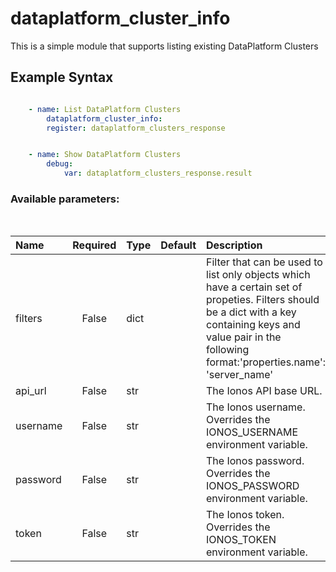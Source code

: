 # dataplatform_cluster_info

This is a simple module that supports listing existing DataPlatform Clusters

## Example Syntax


```yaml

    - name: List DataPlatform Clusters
        dataplatform_cluster_info:
        register: dataplatform_clusters_response


    - name: Show DataPlatform Clusters
        debug:
            var: dataplatform_clusters_response.result

```
### Available parameters:
&nbsp;

| Name | Required | Type | Default | Description |
| :--- | :---: | :--- | :--- | :--- |
| filters | False | dict |  | Filter that can be used to list only objects which have a certain set of propeties. Filters should be a dict with a key containing keys and value pair in the following format:'properties.name': 'server_name' |
| api_url | False | str |  | The Ionos API base URL. |
| username | False | str |  | The Ionos username. Overrides the IONOS_USERNAME environment variable. |
| password | False | str |  | The Ionos password. Overrides the IONOS_PASSWORD environment variable. |
| token | False | str |  | The Ionos token. Overrides the IONOS_TOKEN environment variable. |
